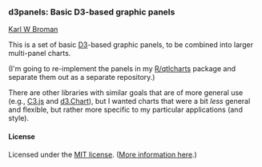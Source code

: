 ### d3panels: Basic D3-based graphic panels

[Karl W Broman](http://kbroman.org)

This is a set of basic [D3](http://d3js.org)-based graphic panels, to
be combined into larger multi-panel charts.

(I'm going to re-implement the panels in my
[R/qtlcharts](http://kbroman.org/qtlcharts) package and separate them
out as a separate repository.)

There are other libraries with similar goals that are of more general
use (e.g., [C3.js](http://c3js.org) and
[d3.Chart](http://misoproject.com/d3-chart/)), but I wanted charts
that were a bit _less_ general and flexible, but rather more specific
to my particular applications (and style).


#### License

Licensed under the
[MIT license](License.md). ([More information here](http://en.wikipedia.org/wiki/MIT_License).)
